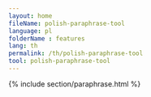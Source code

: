 ```yaml
---
layout: home
fileName: polish-paraphrase-tool
language: pl
folderName : features
lang: th
permalink: /th/polish-paraphrase-tool
tool: polish-paraphrase-tool
---
```

{% include section/paraphrase.html %}
